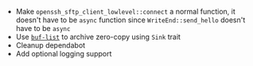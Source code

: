  - Make `openssh_sftp_client_lowlevel::connect` a normal function, it doesn't have to be `async` function
   since `WriteEnd::send_hello` doesn't have to be `async`
 - Use [`buf-list`](https://docs.rs/buf-list) to archive zero-copy using `Sink` trait
 - Cleanup dependabot
 - Add optional logging support
